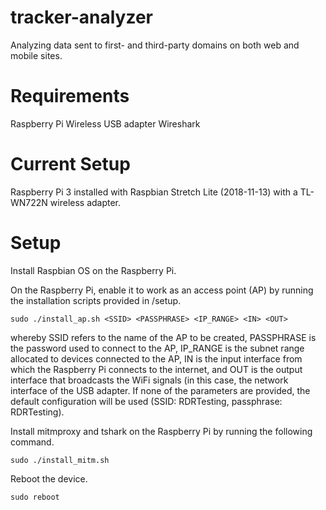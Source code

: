 # tracker-analyzer

Analyzing data sent to first- and third-party domains on both web and mobile sites. 

# Requirements

Raspberry Pi 
Wireless USB adapter 
Wireshark 

# Current Setup
Raspberry Pi 3 installed with Raspbian Stretch Lite (2018-11-13) with a TL-WN722N wireless adapter. 

# Setup 

Install Raspbian OS on the Raspberry Pi. 

On the Raspberry Pi, enable it to work as an access point (AP) by running the installation scripts provided in /setup. 
```
sudo ./install_ap.sh <SSID> <PASSPHRASE> <IP_RANGE> <IN> <OUT>
```
whereby SSID refers to the name of the AP to be created, PASSPHRASE is the password used to connect to the AP, IP_RANGE is the subnet range allocated to devices connected to the AP, IN is the input interface from which the Raspberry Pi connects to the internet, and OUT is the output interface that broadcasts the WiFi signals (in this case, the network interface of the USB adapter. If none of the parameters are provided, the default configuration will be used (SSID: RDRTesting, passphrase: RDRTesting). 

Install mitmproxy and tshark on the Raspberry Pi by running the following command. 
```
sudo ./install_mitm.sh 
```

Reboot the device. 
```
sudo reboot
```
